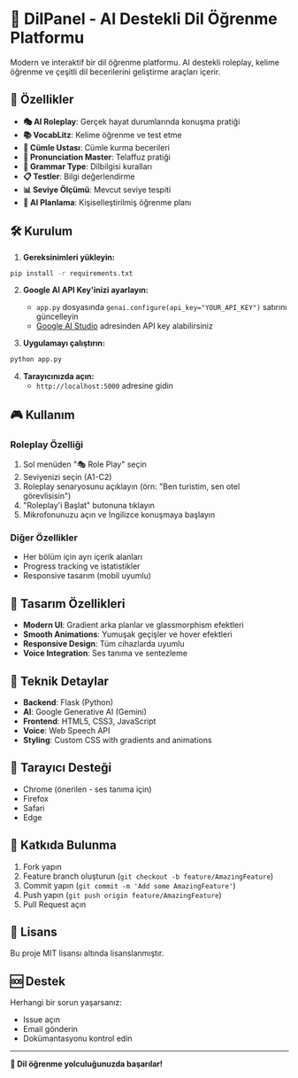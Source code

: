 # 🎯 DilPanel - AI Destekli Dil Öğrenme Platformu

Modern ve interaktif bir dil öğrenme platformu. AI destekli roleplay, kelime öğrenme ve çeşitli dil becerilerini geliştirme araçları içerir.

## 🚀 Özellikler

- **🎭 AI Roleplay**: Gerçek hayat durumlarında konuşma pratiği
- **📚 VocabLitz**: Kelime öğrenme ve test etme
- **💬 Cümle Ustası**: Cümle kurma becerileri
- **🎤 Pronunciation Master**: Telaffuz pratiği
- **📝 Grammar Type**: Dilbilgisi kuralları
- **📋 Testler**: Bilgi değerlendirme
- **📊 Seviye Ölçümü**: Mevcut seviye tespiti
- **🤖 AI Planlama**: Kişiselleştirilmiş öğrenme planı

## 🛠️ Kurulum

1. **Gereksinimleri yükleyin:**
```bash
pip install -r requirements.txt
```

2. **Google AI API Key'inizi ayarlayın:**
   - `app.py` dosyasında `genai.configure(api_key="YOUR_API_KEY")` satırını güncelleyin
   - [Google AI Studio](https://makersuite.google.com/app/apikey) adresinden API key alabilirsiniz

3. **Uygulamayı çalıştırın:**
```bash
python app.py
```

4. **Tarayıcınızda açın:**
   - `http://localhost:5000` adresine gidin

## 🎮 Kullanım

### Roleplay Özelliği
1. Sol menüden "🎭 Role Play" seçin
2. Seviyenizi seçin (A1-C2)
3. Roleplay senaryosunu açıklayın (örn: "Ben turistim, sen otel görevlisisin")
4. "Roleplay'i Başlat" butonuna tıklayın
5. Mikrofonunuzu açın ve İngilizce konuşmaya başlayın

### Diğer Özellikler
- Her bölüm için ayrı içerik alanları
- Progress tracking ve istatistikler
- Responsive tasarım (mobil uyumlu)

## 🎨 Tasarım Özellikleri

- **Modern UI**: Gradient arka planlar ve glassmorphism efektleri
- **Smooth Animations**: Yumuşak geçişler ve hover efektleri
- **Responsive Design**: Tüm cihazlarda uyumlu
- **Voice Integration**: Ses tanıma ve sentezleme

## 🔧 Teknik Detaylar

- **Backend**: Flask (Python)
- **AI**: Google Generative AI (Gemini)
- **Frontend**: HTML5, CSS3, JavaScript
- **Voice**: Web Speech API
- **Styling**: Custom CSS with gradients and animations

## 📱 Tarayıcı Desteği

- Chrome (önerilen - ses tanıma için)
- Firefox
- Safari
- Edge

## 🤝 Katkıda Bulunma

1. Fork yapın
2. Feature branch oluşturun (`git checkout -b feature/AmazingFeature`)
3. Commit yapın (`git commit -m 'Add some AmazingFeature'`)
4. Push yapın (`git push origin feature/AmazingFeature`)
5. Pull Request açın

## 📄 Lisans

Bu proje MIT lisansı altında lisanslanmıştır.

## 🆘 Destek

Herhangi bir sorun yaşarsanız:
- Issue açın
- Email gönderin
- Dokümantasyonu kontrol edin

---

**🎯 Dil öğrenme yolculuğunuzda başarılar!** 